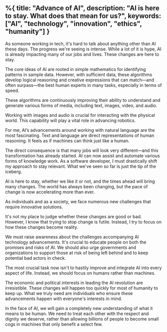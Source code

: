 %{
  title: "Advance of AI",
  description: "AI is here to stay. What does that mean for us?",
  keywords: ["AI", "technology", "innovation", "ethics", "humanity"]
}
---

As someone working in tech, it's hard to talk about anything other than AI these days.
The progress we're seeing is intense.
While a lot of it is hype, AI is already impacting many of our jobs and lives.
These changes are here to stay.

The core ideas of AI are rooted in simple mathematics for identifying patterns in sample data.
However, with sufficient data, these algorithms develop logical reasoning and creative expressions that can match—and often surpass—the best human experts in many tasks, especially in terms of speed.

These algorithms are continuously improving their ability to understand and generate various forms of media, including text, images, video, and audio.

Working with images and audio is crucial for interacting with the physical world.
This capability will play a vital role in advancing robotics.

For me, AI’s advancements around working with natural language are the most fascinating.
Text and language are direct representations of human reasoning.
It feels as if machines can think just like a human.

The direct consequence is that many jobs will look very different—and this transformation has already started.
AI can now assist and automate various forms of knowledge work.
As a software developer, I must drastically shift my approach to stay relevant.
What we've seen so far is just the tip of the iceberg.

AI is here to stay, whether we like it or not, and the times ahead will bring many changes.
The world has always been changing, but the pace of change is now accelerating more than ever.

As individuals and as a society, we face numerous new challenges that require innovative solutions.

It's not my place to judge whether these changes are good or bad.
However, I know that trying to stop change is futile.
Instead, I try to focus on how these changes become reality.

We must raise awareness about the challenges accompanying AI technology advancements.
It's crucial to educate people on both the promises and risks of AI.
We should also urge governments and organizations to support those at risk of being left behind and to keep potential bad actors in check.

The most crucial task now isn't to hastily improve and integrate AI into every aspect of life.
Instead, we should focus on humans rather than machines.

The economic and political interests in leading the AI revolution are irresistible.
These changes will happen too quickly for most of humanity to keep up.
What we truly need are individuals who ensure these advancements happen with everyone's interests in mind.

In the face of AI, we will gain a completely new understanding of what it means to be human.
We need to treat each other with the respect and dignity we deserve, rather than allowing billions of people to become small cogs in machines that only benefit a select few.
